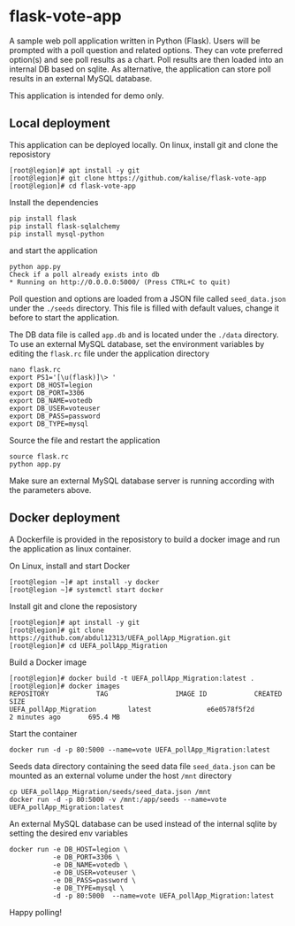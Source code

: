 # flask-vote-app
A sample web poll application written in Python (Flask).
Users will be prompted with a poll question and related options. They can vote preferred option(s) and see poll results as a chart. Poll results are then loaded into an internal DB based on sqlite. As alternative, the application can store poll results in an external MySQL database.

This application is intended for demo only.

## Local deployment
This application can be deployed locally. On linux, install git and clone the reposistory

    [root@legion]# apt install -y git
    [root@legion]# git clone https://github.com/kalise/flask-vote-app
    [root@legion]# cd flask-vote-app

Install the dependencies

    pip install flask
    pip install flask-sqlalchemy
    pip install mysql-python

and start the application

    python app.py
    Check if a poll already exists into db
    * Running on http://0.0.0.0:5000/ (Press CTRL+C to quit)

Poll question and options are loaded from a JSON file called ``seed_data.json`` under the ``./seeds`` directory. This file is filled with default values, change it before to start the application.

The DB data file is called ``app.db`` and is located under the ``./data`` directory. To use an external MySQL database, set the environment variables by editing the ``flask.rc`` file under the application directory

    nano flask.rc
    export PS1='[\u(flask)]\> '
    export DB_HOST=legion
    export DB_PORT=3306
    export DB_NAME=votedb
    export DB_USER=voteuser
    export DB_PASS=password
    export DB_TYPE=mysql

Source the file and restart the application

    source flask.rc
    python app.py

Make sure an external MySQL database server is running according with the parameters above.

## Docker deployment
A Dockerfile is provided in the reposistory to build a docker image and run the application as linux container.

On Linux, install and start Docker

    [root@legion ~]# apt install -y docker
    [root@legion ~]# systemctl start docker

Install git and clone the reposistory

    [root@legion]# apt install -y git
    [root@legion]# git clone https://github.com/abdul12313/UEFA_pollApp_Migration.git
    [root@legion]# cd UEFA_pollApp_Migration

Build a Docker image

    [root@legion]# docker build -t UEFA_pollApp_Migration:latest .
    [root@legion]# docker images
    REPOSITORY            TAG                 IMAGE ID            CREATED             SIZE
    UEFA_pollApp_Migration        latest              e6e0578f5f2d        2 minutes ago       695.4 MB

Start the container

    docker run -d -p 80:5000 --name=vote UEFA_pollApp_Migration:latest

Seeds data directory containing the seed data file ``seed_data.json`` can be mounted as an external volume under the host ``/mnt`` directory

    cp UEFA_pollApp_Migration/seeds/seed_data.json /mnt
    docker run -d -p 80:5000 -v /mnt:/app/seeds --name=vote UEFA_pollApp_Migration:latest

An external MySQL database can be used instead of the internal sqlite by setting the desired env variables

    docker run -e DB_HOST=legion \
               -e DB_PORT=3306 \
               -e DB_NAME=votedb \
               -e DB_USER=voteuser \
               -e DB_PASS=password \
               -e DB_TYPE=mysql \
               -d -p 80:5000  --name=vote UEFA_pollApp_Migration:latest

 Happy polling!
